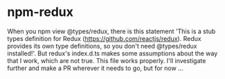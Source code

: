 # npm-redux
When you npm view @types/redux, there is this statement 'This is a stub types definition for Redux (https://github.com/reactjs/redux). Redux provides its own type definitions, so you don\'t  need @types/redux installed!'.  But redux's index.d.ts makes some assumptions about the way that I work, which are not true.  This file works properly.  I'll investigate further and make a PR wherever it needs to go, but for now ... 
